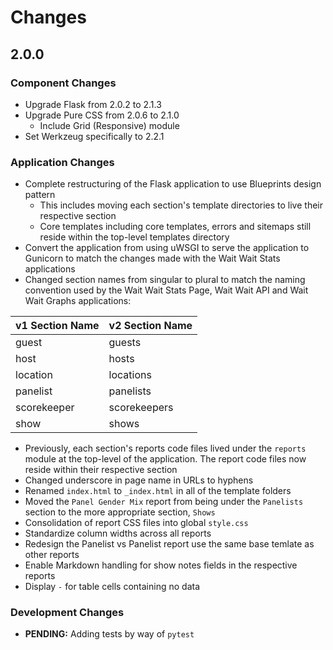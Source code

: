 # Changes

## 2.0.0

### Component Changes

- Upgrade Flask from 2.0.2 to 2.1.3
- Upgrade Pure CSS from 2.0.6 to 2.1.0
  - Include Grid (Responsive) module
- Set Werkzeug specifically to 2.2.1

### Application Changes

- Complete restructuring of the Flask application to use Blueprints design
  pattern
  - This includes moving each section's template directories to live their
    respective section
  - Core templates including core templates, errors and sitemaps still reside
    within the top-level templates directory
- Convert the application from using uWSGI to serve the application to
  Gunicorn to match the changes made with the Wait Wait Stats applications
- Changed section names from singular to plural to match the naming convention
  used by the Wait Wait Stats Page, Wait Wait API and Wait Wait Graphs
  applications:

| v1 Section Name | v2 Section Name |
|-----------------|-----------------|
| guest           | guests          |
| host            | hosts           |
| location        | locations       |
| panelist        | panelists       |
| scorekeeper     | scorekeepers    |
| show            | shows           |

- Previously, each section's reports code files lived under the `reports`
  module at the top-level of the application. The report code files now reside
  within their respective section
- Changed underscore in page name in URLs to hyphens
- Renamed `index.html` to `_index.html` in all of the template folders
- Moved the `Panel Gender Mix` report from being under the `Panelists` section
  to the more appropriate section, `Shows`
- Consolidation of report CSS files into global `style.css`
- Standardize column widths across all reports
- Redesign the Panelist vs Panelist report use the same base temlate as other
  reports
- Enable Markdown handling for show notes fields in the respective reports
- Display `-` for table cells containing no data

### Development Changes

- **PENDING:** Adding tests by way of `pytest`
